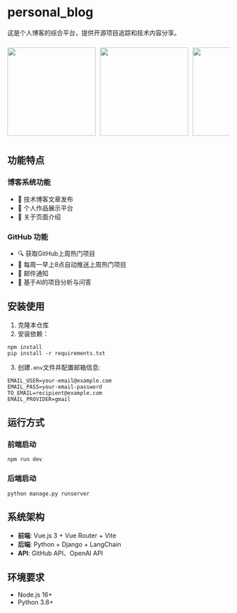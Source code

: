 # personal_blog

这是个人博客的综合平台，提供开源项目追踪和技术内容分享。
<div style="display: flex; overflow-x: auto; gap: 10px; padding: 10px 0;">
  <img src="https://github.com/6720230811/personal_blog/images/1.png" style="height: 200px; flex-shrink: 0;">
  <img src="https://github.com/6720230811/personal_blog/images/2.png" style="height: 200px; flex-shrink: 0;">
  <img src="https://github.com/6720230811/personal_blog/images/3.png" style="height: 200px; flex-shrink: 0;">
  <img src="https://github.com/6720230811/personal_blog/images/4.png" style="height: 200px; flex-shrink: 0;">
  <img src="https://github.com/6720230811/personal_blog/images/5.png" style="height: 200px; flex-shrink: 0;">
</div>

## 功能特点
### 博客系统功能
- 📝 技术博客文章发布
- 🎨 个人作品展示平台
- 👤 关于页面介绍

  
### GitHub 功能
- 🔍 获取GitHub上周热门项目
- 📅 每周一早上8点自动推送上周热门项目
- 📧 邮件通知
- 🤖 基于AI的项目分析与问答
  
## 安装使用

1. 克隆本仓库
2. 安装依赖：
```
npm install
pip install -r requirements.txt
```

3. 创建`.env`文件并配置邮箱信息:
```
EMAIL_USER=your-email@example.com
EMAIL_PASS=your-email-password
TO_EMAIL=recipient@example.com
EMAIL_PROVIDER=gmail
```

## 运行方式

### 前端启动
```
npm run dev
```

### 后端启动
```
python manage.py runserver
```

## 系统架构

- **前端**: Vue.js 3 + Vue Router + Vite
- **后端**: Python + Django + LangChain
- **API**: GitHub API、OpenAI API

## 环境要求

- Node.js 16+
- Python 3.8+
